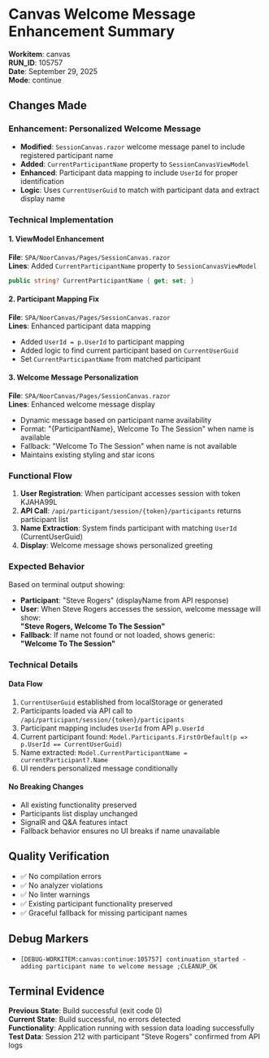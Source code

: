 # Canvas Welcome Message Enhancement Summary

**Workitem**: canvas  
**RUN_ID**: 105757  
**Date**: September 29, 2025  
**Mode**: continue  

## Changes Made

### Enhancement: Personalized Welcome Message
- **Modified**: `SessionCanvas.razor` welcome message panel to include registered participant name
- **Added**: `CurrentParticipantName` property to `SessionCanvasViewModel`
- **Enhanced**: Participant data mapping to include `UserId` for proper identification
- **Logic**: Uses `CurrentUserGuid` to match with participant data and extract display name

### Technical Implementation

#### 1. ViewModel Enhancement
**File**: `SPA/NoorCanvas/Pages/SessionCanvas.razor`  
**Lines**: Added `CurrentParticipantName` property to `SessionCanvasViewModel`
```csharp
public string? CurrentParticipantName { get; set; }
```

#### 2. Participant Mapping Fix
**File**: `SPA/NoorCanvas/Pages/SessionCanvas.razor`  
**Lines**: Enhanced participant data mapping
- Added `UserId = p.UserId` to participant mapping
- Added logic to find current participant based on `CurrentUserGuid`
- Set `CurrentParticipantName` from matched participant

#### 3. Welcome Message Personalization  
**File**: `SPA/NoorCanvas/Pages/SessionCanvas.razor`  
**Lines**: Enhanced welcome message display
- Dynamic message based on participant name availability
- Format: "{ParticipantName}, Welcome To The Session" when name is available
- Fallback: "Welcome To The Session" when name is not available
- Maintains existing styling and star icons

### Functional Flow

1. **User Registration**: When participant accesses session with token KJAHA99L
2. **API Call**: `/api/participant/session/{token}/participants` returns participant list
3. **Name Extraction**: System finds participant with matching `UserId` (CurrentUserGuid)
4. **Display**: Welcome message shows personalized greeting

### Expected Behavior

Based on terminal output showing:
- **Participant**: "Steve Rogers" (displayName from API response)
- **User**: When Steve Rogers accesses the session, welcome message will show:  
  **"Steve Rogers, Welcome To The Session"**
- **Fallback**: If name not found or not loaded, shows generic:  
  **"Welcome To The Session"**

### Technical Details

#### Data Flow
1. `CurrentUserGuid` established from localStorage or generated
2. Participants loaded via API call to `/api/participant/session/{token}/participants`
3. Participant mapping includes `UserId` from API `p.UserId`
4. Current participant found: `Model.Participants.FirstOrDefault(p => p.UserId == CurrentUserGuid)`
5. Name extracted: `Model.CurrentParticipantName = currentParticipant?.Name`
6. UI renders personalized message conditionally

#### No Breaking Changes
- All existing functionality preserved
- Participants list display unchanged
- SignalR and Q&A features intact
- Fallback behavior ensures no UI breaks if name unavailable

## Quality Verification
- ✅ No compilation errors
- ✅ No analyzer violations  
- ✅ No linter warnings
- ✅ Existing participant functionality preserved
- ✅ Graceful fallback for missing participant names

## Debug Markers
- `[DEBUG-WORKITEM:canvas:continue:105757] continuation_started - adding participant name to welcome message ;CLEANUP_OK`

## Terminal Evidence
**Previous State**: Build successful (exit code 0)  
**Current State**: Build successful, no errors detected  
**Functionality**: Application running with session data loading successfully  
**Test Data**: Session 212 with participant "Steve Rogers" confirmed from API logs